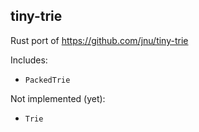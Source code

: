 tiny-trie
---

Rust port of https://github.com/jnu/tiny-trie

Includes:
 * `PackedTrie`
 
Not implemented (yet):
 * `Trie`